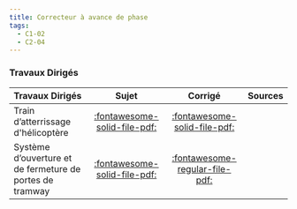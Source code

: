 ```yaml
---
title: Correcteur à avance de phase 
tags:
  - C1-02
  - C2-04
---
```




### Travaux Dirigés 
 
| Travaux Dirigés | Sujet | Corrigé | Sources  | 
| :-------------- | :---: | :-----: | :------: | 
| Train d’atterrissage d'hélicoptère | [:fontawesome-solid-file-pdf:](http://xpessoles-cpge.fr/pdf/Cy_03_01_TD_AP_01_TrainHelico_Sujet.pdf) | [:fontawesome-solid-file-pdf:](http://xpessoles-cpge.fr/pdf/Cy_03_01_TD_AP_01_TrainHelico_Corrige.pdf) | 
| Système d’ouverture et de fermeture de portes de tramway | [:fontawesome-solid-file-pdf:](http://xpessoles-cpge.fr/pdf/Cy_03_01_TD_AP_02_PorteTramway_Sujet.pdf) | [:fontawesome-regular-file-pdf:](http://xpessoles-cpge.fr/pdf/Cy_03_01_TD_AP_02_PorteTramway_Corrige.pdf) | 



